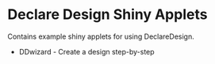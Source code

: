 # Declare Design Shiny Applets

Contains example shiny applets for using DeclareDesign.

  * DDwizard - Create a design step-by-step 
